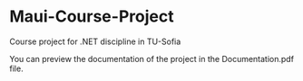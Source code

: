 # Maui-Course-Project

Course project for .NET discipline in TU-Sofia  

You can preview the documentation of the project in the Documentation.pdf file.  
